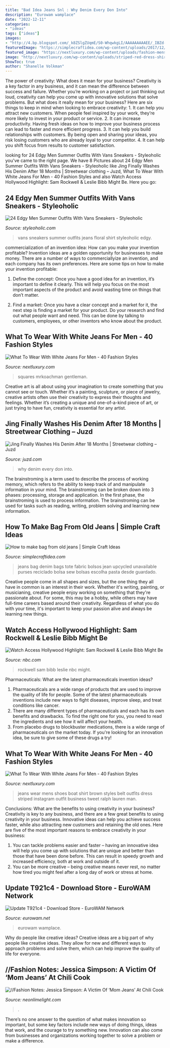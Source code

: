 ```yaml
---
title: "Bad Idea Jeans Snl : Why Denim Every Don Into"
description: "Eurowam wamplace"
date: "2022-12-11"
categories:
- "ideas"
tags: ["ideas"]
images:
- "http://4.bp.blogspot.com/_k8ZSlgZUqmE/S0-WhqwkgLI/AAAAAAAAAEE/_IBZd-lQxpU/s400/5.JPG"
featuredImage: "https://simplecraftidea.com/wp-content/uploads/2017/12/bag-from-old-jeans-35.jpg"
featured_image: "https://nextluxury.com/wp-content/uploads/fashion-mens-what-to-wear-with-white-jeans-navy-blazer-dress-shirt-outfits.jpg"
image: "http://nextluxury.com/wp-content/uploads/striped-red-dress-shirt-brown-belt-and-boat-shoes-what-to-wear-with-male-white-jeans-outfits-clothing-styles.jpg"
ShowToc: true
author: "Shanelle Volkman"
---
```



The power of creativity: What does it mean for your business?
Creativity is a key factor in any business, and it can mean the difference between success and failure. Whether you’re working on a project or just thinking out loud, creativity can help you come up with innovative solutions that solve problems. But what does it really mean for your business? Here are six things to keep in mind when looking to embrace creativity: 1. It can help you attract new customers. When people feel inspired by your work, they’re more likely to invest in your product or service. 2. It can increase productivity. Having fresh ideas on how to improve your business process can lead to faster and more efficient progress. 3. It can help you build relationships with customers. By being open and sharing your ideas, you risk losing customers who are already loyal to your competitor. 4. It can help you shift focus from results to customer satisfaction.

	

		
looking for 24 Edgy Men Summer Outfits With Vans Sneakers - Styleoholic you've came to the right page. We have 8 Pictures about 24 Edgy Men Summer Outfits With Vans Sneakers - Styleoholic like Jing Finally Washes His Denim After 18 Months | Streetwear clothing – Juzd, What To Wear With White Jeans For Men - 40 Fashion Styles and also Watch Access Hollywood Highlight: Sam Rockwell &amp; Leslie Bibb Might Be. Here you go:
		
    
## 24 Edgy Men Summer Outfits With Vans Sneakers - Styleoholic

<img loading=lazy src="http://i.styleoholic.com/2016/07/09-black-jeans-a-floral-shirt-and-red-sneakers.jpg" onerror="this.onerror=null;this.src='https://tse2.mm.bing.net/th?id=OIP.ChByWG3yTsjsnmnhocTu1gHaLH&amp;pid=15.1';" alt="24 Edgy Men Summer Outfits With Vans Sneakers - Styleoholic">

_Source: styleoholic.com_

>vans sneakers summer outfits jeans floral shirt styleoholic edgy. 

	

commercialization of an invention idea: How can you make your invention profitable?
Invention ideas are a golden opportunity for businesses to make money. There are a number of ways to commerciallyize an invention, and each company has its own preferences. Here are some tips on how to make your invention profitable:
1. Define the concept: Once you have a good idea for an invention, it’s important to define it clearly. This will help you focus on the most important aspects of the product and avoid wasting time on things that don’t matter.

2. Find a market: Once you have a clear concept and a market for it, the next step is finding a market for your product. Do your research and find out what people want and need. This can be done by talking to customers, employees, or other inventors who know about the product.


    
## What To Wear With White Jeans For Men - 40 Fashion Styles

<img loading=lazy src="https://nextluxury.com/wp-content/uploads/fashion-mens-what-to-wear-with-white-jeans-navy-blazer-dress-shirt-outfits.jpg" onerror="this.onerror=null;this.src='https://tse2.mm.bing.net/th?id=OIP.VWy-l3d24ydU01NhT4CRsQHaHl&amp;pid=15.1';" alt="What To Wear With White Jeans For Men - 40 Fashion Styles">

_Source: nextluxury.com_

>squares mrkoachman gentleman. 

	

Creative art is all about using your imagination to create something that you cannot see or touch. Whether it’s a painting, sculpture, or piece of jewelry, creative artists often use their creativity to express their thoughts and feelings. Whether it’s creating a unique and one-of-a-kind piece of art, or just trying to have fun, creativity is essential for any artist.

    
## Jing Finally Washes His Denim After 18 Months | Streetwear Clothing – Juzd

<img loading=lazy src="http://4.bp.blogspot.com/_k8ZSlgZUqmE/S0-WhqwkgLI/AAAAAAAAAEE/_IBZd-lQxpU/s400/5.JPG" onerror="this.onerror=null;this.src='https://tse1.mm.bing.net/th?id=OIP.WLTWQ73zgTP-KPAt5lOn3wAAAA&amp;pid=15.1';" alt="Jing Finally Washes His Denim After 18 Months | Streetwear clothing – Juzd">

_Source: juzd.com_

>why denim every don into. 

	

The brainstroming is a term used to describe the process of working memory, which refers to the ability to keep track of and manipulate information in your mind. The brainstroming can be broken down into 3 phases: processing, storage and application. In the first phase, the brainstroming is used to process information. The brainstroming can be used for tasks such as reading, writing, problem solving and learning new information.

    
## How To Make Bag From Old Jeans | Simple Craft Ideas

<img loading=lazy src="https://simplecraftidea.com/wp-content/uploads/2017/12/bag-from-old-jeans-35.jpg" onerror="this.onerror=null;this.src='https://tse4.mm.bing.net/th?id=OIP.8rObaYTQa9ckZujv3HKk1wHaJ4&amp;pid=15.1';" alt="How to make bag from old jeans | Simple Craft Ideas">

_Source: simplecraftidea.com_

>jeans bag denim bags tote fabric bolsos jean upcycled unavailable purses reciclado bolsa sew bolsas escolha pasta desde guardado. 

	

Creative people come in all shapes and sizes, but the one thing they all have in common is an interest in their work. Whether it's writing, painting, or musicianing, creative people enjoy working on something that they're passionate about. For some, this may be a hobby, while others may have full-time careers based around their creativity. Regardless of what you do with your time, it's important to keep your passion alive and always be learning new things.

    
## Watch Access Hollywood Highlight: Sam Rockwell &amp; Leslie Bibb Might Be

<img loading=lazy src="https://img.nbc.com/sites/nbcunbc/files/images/2018/1/23/180121_3654172_Sam_Rockwell___Leslie_Bibb_Might_Be_The_Cute_anvver_1.jpg" onerror="this.onerror=null;this.src='https://tse4.mm.bing.net/th?id=OIP.LZVGMn1_TxsS_11Tn2mCQgHaEK&amp;pid=15.1';" alt="Watch Access Hollywood Highlight: Sam Rockwell &amp; Leslie Bibb Might Be">

_Source: nbc.com_

>rockwell sam bibb leslie nbc might. 

	

Pharmaceuticals: What are the latest pharmaceuticals invention ideas?
1. Pharmaceuticals are a wide range of products that are used to improve the quality of life for people. Some of the latest pharmaceuticals inventions include new ways to fight diseases, improve sleep, and treat conditions like cancer.
2. There are many different types of pharmaceuticals and each has its own benefits and drawbacks. To find the right one for you, you need to read the ingredients and see how it will affect your health.
3. From placebo drugs to blockbuster medications, there is a wide range of pharmaceuticals on the market today. If you're looking for an innovation idea, be sure to give some of these drugs a try!

    
## What To Wear With White Jeans For Men - 40 Fashion Styles

<img loading=lazy src="http://nextluxury.com/wp-content/uploads/striped-red-dress-shirt-brown-belt-and-boat-shoes-what-to-wear-with-male-white-jeans-outfits-clothing-styles.jpg" onerror="this.onerror=null;this.src='https://tse3.mm.bing.net/th?id=OIP.vpzU3p_uvVb5TsUHAS2DYwHaHa&amp;pid=15.1';" alt="What To Wear With White Jeans For Men - 40 Fashion Styles">

_Source: nextluxury.com_

>jeans wear mens shoes boat shirt brown styles belt outfits dress striped instagram outfit business tweet ralph lauren man. 

	

Conclusions: What are the benefits to using creativity in your business?
Creativity is key to any business, and there are a few great benefits to using creativity in your business. Innovative ideas can help you achieve success faster, while also attracting new customers and retaining the old ones. Here are five of the most important reasons to embrace creativity in your business: 

1. You can tackle problems easier and faster – having an innovative idea will help you come up with solutions that are unique and better than those that have been done before. This can result in speedy growth and increased efficiency, both at work and outside of it. 
2. You can be more creative – being creative means never rest, no matter how tired you might feel after a long day of work or stress at home.

    
## Update T921c4 - Download Store - EuroWAM Network

<img loading=lazy src="http://www.eurowam.net/showfile.php/T921c4_128.jpg?file=wamplace.com/uploaded/videos/caps/T921c4/T921c4_128.jpg&amp;view=1" onerror="this.onerror=null;this.src='https://tse3.mm.bing.net/th?id=OIP.XQYVaUcUqKW68PP6nK82FAHaJ4&amp;pid=15.1';" alt="Update T921c4 - Download Store - EuroWAM Network">

_Source: eurowam.net_

>eurowam wamplace. 

	

Why do people like creative ideas?
Creative ideas are a big part of why people like creative ideas. They allow for new and different ways to approach problems and solve them, which can help improve the quality of life for everyone.

    
## //Fashion Notes: Jessica Simpson: A Victim Of ‘Mom Jeans’ At Chili Cook

<img loading=lazy src="http://neonlimelight.com/wp-content/uploads/2009/01/jessica2.jpg" onerror="this.onerror=null;this.src='https://tse4.mm.bing.net/th?id=OIP.bJLDz2J46GrlFFVSKnmhIwHaLu&amp;pid=15.1';" alt="//Fashion Notes: Jessica Simpson: A Victim Of ‘Mom Jeans’ At Chili Cook">

_Source: neonlimelight.com_

>. 

	

There’s no one answer to the question of what makes innovation so important, but some key factors include new ways of doing things, ideas that work, and the courage to try something new. Innovation can also come from businesses and organizations working together to solve a problem or make a difference.

